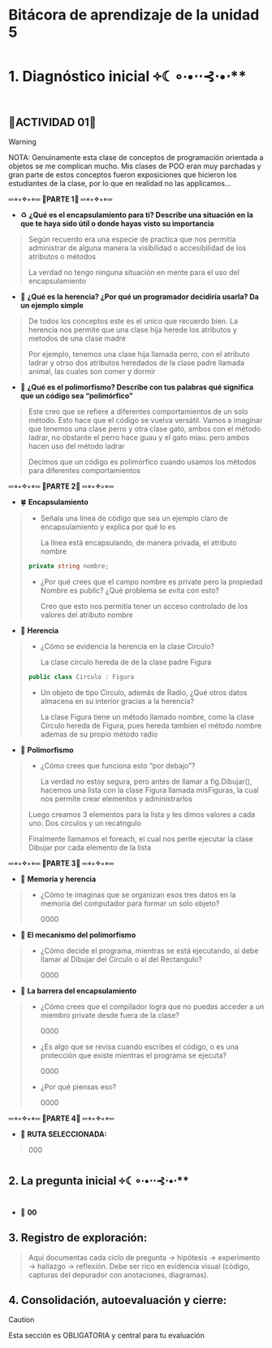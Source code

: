 # Bitácora de aprendizaje de la unidad 5

# 1.  **Diagnóstico inicial** ༓☾∘∙•⋅⋅⊰⋅•⋅**

## 🐛**ACTIVIDAD 01**🐛
> [!WARNING]
> NOTA: Genuinamente esta clase de conceptos de programación orientada a objetos se me complican mucho. Mis clases de POO eran muy parchadas y gran parte de estos conceptos fueron exposiciones que hicieron los estudiantes de la clase, por lo que en realidad no las applicamos... 

**═∘◦✧◦∘═ 🧩PARTE 1🧩 ═∘◦✧◦∘═**

-  ♻️ **¿Qué es el encapsulamiento para ti? Describe una situación en la que te haya sido útil o donde hayas visto su importancia**

> Según recuerdo era una especie de practica que nos permitía administrar de alguna manera la visibilidad o accesibilidad de los atributos o métodos
>
> La verdad no tengo ninguna situación en mente para el uso del encapsulamiento

-  🥦 **¿Qué es la herencia? ¿Por qué un programador decidiría usarla? Da un ejemplo simple**

> De todos los conceptos este es el unico que recuerdo bien. La herencia nos permite que una clase hija herede los atributos y metodos de una clase madre
>
> Por ejemplo, tenemos una clase hija llamada perro, con el atributo ladrar y otrso dos atributos heredados de la clase padre llamada animal, las cuales son comer y dormir

-  🦖 **¿Qué es el polimorfismo? Describe con tus palabras qué significa que un código sea “polimórfico”**

> Este creo que se refiere a diferentes comportamientos de un solo método. Esto hace que el código se vuelva versátil. Vamos a imaginar que tenemos una clase perro y otra clase gato, ambos con el método ladrar, no obstante el perro hace guau y el gato miau. pero ambos hacen uso del método ladrar
>
> Decimos que un código es polimórfico cuando usamos los métodos para diferentes comportamientos

**═∘◦✧◦∘═ 🧩PARTE 2🧩 ═∘◦✧◦∘═**

-  🍀 **Encapsulamiento**
> - Señala una línea de código que sea un ejemplo claro de encapsulamiento y explica por qué lo es
> 
>   La línea está encapsulando, de manera privada, el atributo nombre
> ```c#
> private string nombre;
>```
>
> - ¿Por qué crees que el campo nombre es private pero la propiedad Nombre es public? ¿Qué problema se evita con esto?
> 
>   Creo que esto nos permitía tener un acceso controlado de los valores del atributo nombre

-  🦕 **Herencia**
> - ¿Cómo se evidencia la herencia en la clase Circulo?
> 
>   La clase circulo hereda de de la clase padre Figura
> ```c#
> public class Circulo : Figura
> ```
> 
> - Un objeto de tipo Circulo, además de Radio, ¿Qué otros datos almacena en su interior gracias a la herencia?
> 
>   La clase Figura tiene un método llamado nombre, como la clase Circulo hereda de Figura, pues hereda tambien el método nombre ademas de su propio método radio

-  🐊 **Polimorfismo**
> - ¿Cómo crees que funciona esto “por debajo”?
> 
>   La verdad no estoy segura, pero antes de llamar a fig.Dibujar(), hacemos una lista con la clase Figura llamada misFiguras, la cual nos permite crear elementos y administrarlos
>
> Luego creamos 3 elementos para la lista y les dimos valores a cada uno. Dos circulos y un recatngulo
>
> Finalmente llamamos el foreach, el cual nos perite ejecutar la clase Dibujar por cada elemento de la lista

**═∘◦✧◦∘═ 🧩PARTE 3🧩 ═∘◦✧◦∘═**

-  🦎 **Memoria y herencia**
> - ¿Cómo te imaginas que se organizan esos tres datos en la memoria del computador para formar un solo objeto?
> 
>   0000

-  🐢 **El mecanismo del polimorfismo**
> - ¿Cómo decide el programa, mientras se está ejecutando, si debe llamar al Dibujar del Circulo o al del Rectangulo?
> 
>   0000

-  🐸 **La barrera del encapsulamiento**
> - ¿Cómo crees que el compilador logra que no puedas acceder a un miembro private desde fuera de la clase?
> 
>   0000
> - ¿Es algo que se revisa cuando escribes el código, o es una protección que existe mientras el programa se ejecuta?
> 
>   0000
> - ¿Por qué piensas eso?
> 
>   0000

**═∘◦✧◦∘═ 🧩PARTE 4🧩 ═∘◦✧◦∘═**

-  🦠 **RUTA SELECCIONADA:**
> 000

## 2.  **La pregunta inicial** ༓☾∘∙•⋅⋅⊰⋅•⋅**

-  🐍 **00** 

## 3.  **Registro de exploración:** 
> Aquí documentas cada ciclo de pregunta -> hipótesis -> experimento -> hallazgo -> reflexión.
> Debe ser rico en evidencia visual (código, capturas del depurador con anotaciones, diagramas).

## 4.  **Consolidación, autoevaluación y cierre:**
> [!CAUTION]
> Esta sección es OBLIGATORIA y central para tu evaluación
